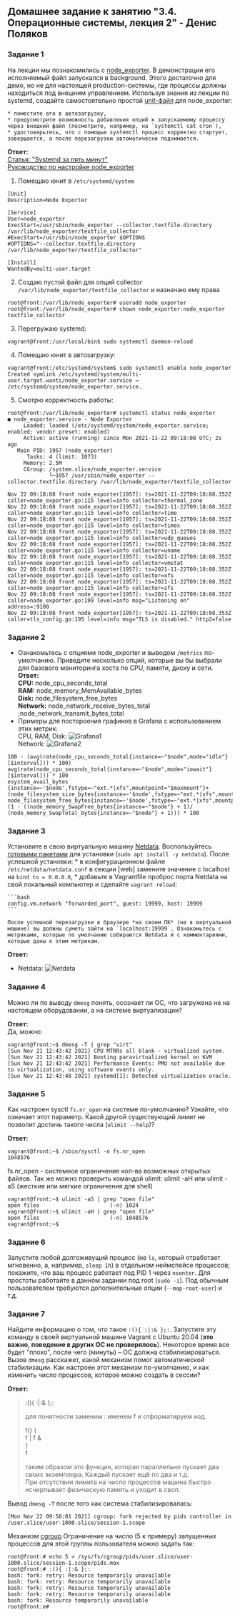 ## Домашнее задание к занятию "3.4. Операционные системы, лекция 2" - Денис Поляков

### Задание 1
На лекции мы познакомились с [node_exporter](https://github.com/prometheus/node_exporter/releases). В демонстрации его исполняемый файл запускался в background. Этого достаточно для демо, но не для настоящей production-системы, где процессы должны находиться под внешним управлением. Используя знания из лекции по systemd, создайте самостоятельно простой [unit-файл](https://www.freedesktop.org/software/systemd/man/systemd.service.html) для node_exporter:

    * поместите его в автозагрузку,
    * предусмотрите возможность добавления опций к запускаемому процессу через внешний файл (посмотрите, например, на `systemctl cat cron`),
    * удостоверьтесь, что с помощью systemctl процесс корректно стартует, завершается, а после перезагрузки автоматически поднимается.

**Ответ:**  
[Статья: "Systemd за пять минут"](https://habr.com/ru/company/southbridge/blog/255845/)   
[Руководство по настройке node_exporter](https://github.com/prometheus/node_exporter/tree/master/examples/systemd)  
1. Помещаю юнит в `/etc/systemd/system`
```
[Unit]
Description=Node Exporter

[Service]
User=node_exporter
ExecStart=/usr/sbin/node_exporter --collector.textfile.directory /var/lib/node_exporter/textfile_collector
#ExecStart=/usr/sbin/node_exporter $OPTIONS
#OPTIONS="--collector.textfile.directory /var/lib/node_exporter/textfile_collector"

[Install]
WantedBy=multi-user.target
```
2. Создаю пуcтой файл для опций collector `/var/lib/node_exporter/textfile_collector` и назначаю ему права
```
root@front:/var/lib/node_exporter# useradd node_exporter
root@front:/var/lib/node_exporter# chown node_exporter:node_exporter textfile_collector
```
3. Перегружаю systemd:
```
vagrant@front:/usr/local/bin$ sudo systemctl daemon-reload
```
4. Помещаю юнит в автозагрузку:
```
vagrant@front:/etc/systemd/system$ sudo systemctl enable node_exporter
Created symlink /etc/systemd/system/multi-user.target.wants/node_exporter.service → /etc/systemd/system/node_exporter.service.
```
5. Смотрю корректность работы:
```
root@front:/var/lib/node_exporter# systemctl status node_exporter
● node_exporter.service - Node Exporter
     Loaded: loaded (/etc/systemd/system/node_exporter.service; enabled; vendor preset: enabled)
     Active: active (running) since Mon 2021-11-22 09:18:08 UTC; 2s ago
   Main PID: 1957 (node_exporter)
      Tasks: 4 (limit: 1073)
     Memory: 2.5M
     CGroup: /system.slice/node_exporter.service
             └─1957 /usr/sbin/node_exporter --collector.textfile.directory /var/lib/node_exporter/textfile_collector

Nov 22 09:18:08 front node_exporter[1957]: ts=2021-11-22T09:18:08.352Z caller=node_exporter.go:115 level=info collector=thermal_zone
Nov 22 09:18:08 front node_exporter[1957]: ts=2021-11-22T09:18:08.352Z caller=node_exporter.go:115 level=info collector=time
Nov 22 09:18:08 front node_exporter[1957]: ts=2021-11-22T09:18:08.352Z caller=node_exporter.go:115 level=info collector=timex
Nov 22 09:18:08 front node_exporter[1957]: ts=2021-11-22T09:18:08.352Z caller=node_exporter.go:115 level=info collector=udp_queues
Nov 22 09:18:08 front node_exporter[1957]: ts=2021-11-22T09:18:08.352Z caller=node_exporter.go:115 level=info collector=uname
Nov 22 09:18:08 front node_exporter[1957]: ts=2021-11-22T09:18:08.352Z caller=node_exporter.go:115 level=info collector=vmstat
Nov 22 09:18:08 front node_exporter[1957]: ts=2021-11-22T09:18:08.352Z caller=node_exporter.go:115 level=info collector=xfs
Nov 22 09:18:08 front node_exporter[1957]: ts=2021-11-22T09:18:08.352Z caller=node_exporter.go:115 level=info collector=zfs
Nov 22 09:18:08 front node_exporter[1957]: ts=2021-11-22T09:18:08.352Z caller=node_exporter.go:199 level=info msg="Listening on" address=:9100
Nov 22 09:18:08 front node_exporter[1957]: ts=2021-11-22T09:18:08.353Z caller=tls_config.go:195 level=info msg="TLS is disabled." http2=false
```
###  Задание 2
- Ознакомьтесь с опциями node_exporter и выводом `/metrics` по-умолчанию. Приведите несколько опций, которые вы бы выбрали для базового мониторинга хоста по CPU, памяти, диску и сети.  
**Ответ:**  
**CPU:** node_cpu_seconds_total  
**RAM:** node_memory_MemAvailable_bytes  
**Disk:** node_filesystem_free_bytes  
**Network:** node_network_receive_bytes_total ;node_network_transmit_bytes_total  
- Примеры для постороения графиков в Grafana с использованием этих метрик:  
CPU, RAM, Disk: ![Grafana1](img/homework_03_02.png)   
Network: ![Grafana2](img/homework_03_02_1.png)  
```
100 - (avg(rate(node_cpu_seconds_total{instance=~"$node",mode="idle"}[$interval])) * 100)
avg(rate(node_cpu_seconds_total{instance=~"$node",mode="iowait"}[$interval])) * 100
esystem_avail_bytes {instance=~'$node',fstype=~"ext.*|xfs",mountpoint="$maxmount"}+(node_filesystem_size_bytes{instance=~'$node',fstype=~"ext.*|xfs",mountpoint="$maxmount"}-node_filesystem_free_bytes{instance=~'$node',fstype=~"ext.*|xfs",mountpoint="$maxmount"}))
(1 - ((node_memory_SwapFree_bytes{instance=~"$node"} + 1)/ (node_memory_SwapTotal_bytes{instance=~"$node"} + 1))) * 100
```

### Задание 3
Установите в свою виртуальную машину [Netdata](https://github.com/netdata/netdata). Воспользуйтесь [готовыми пакетами](https://packagecloud.io/netdata/netdata/install) для установки (`sudo apt install -y netdata`). После успешной установки:
    * в конфигурационном файле `/etc/netdata/netdata.conf` в секции [web] замените значение с localhost на `bind to = 0.0.0.0`,
    * добавьте в Vagrantfile проброс порта Netdata на свой локальный компьютер и сделайте `vagrant reload`:

    ```bash
    config.vm.network "forwarded_port", guest: 19999, host: 19999
    ```

    После успешной перезагрузки в браузере *на своем ПК* (не в виртуальной машине) вы должны суметь зайти на `localhost:19999`. Ознакомьтесь с метриками, которые по умолчанию собираются Netdata и с комментариями, которые даны к этим метрикам.

**Ответ:**
- Netdata: ![Netdata](img/homework_03_01.png)

### Задание 4
Можно ли по выводу `dmesg` понять, осознает ли ОС, что загружена не на настоящем оборудовании, а на системе виртуализации?      

**Ответ:**  
Да, можно:
```
vagrant@front:~$ dmesg -T | grep "virt"
[Sun Nov 21 12:43:42 2021] CPU MTRRs all blank - virtualized system.
[Sun Nov 21 12:43:42 2021] Booting paravirtualized kernel on KVM
[Sun Nov 21 12:43:42 2021] Performance Events: PMU not available due to virtualization, using software events only.
[Sun Nov 21 12:43:48 2021] systemd[1]: Detected virtualization oracle.
```
### Задание 5
Как настроен sysctl `fs.nr_open` на системе по-умолчанию? Узнайте, что означает этот параметр. Какой другой существующий лимит не позволит достичь такого числа (`ulimit --help`)?

**Ответ:**  
```
vagrant@front:~$ /sbin/sysctl -n fs.nr_open
1048576
```
fs.nr_open - системное ограничение кол-ва возможных открытых файлов. 
Так же можно проверить командой ulimit:
ulimit -aH или ulimit -aS (жесткие или мягкие ограничения для shell)
```
vagrant@front:~$ ulimit -aS | grep "open file"
open files                      (-n) 1024
vagrant@front:~$ ulimit -aH | grep "open file"
open files                      (-n) 1048576
vagrant@front:~$
```
### Задание 6
Запустите любой долгоживущий процесс (не `ls`, который отработает мгновенно, а, например, `sleep 1h`) в отдельном неймспейсе процессов; покажите, что ваш процесс работает под PID 1 через `nsenter`. Для простоты работайте в данном задании под root (`sudo -i`). Под обычным пользователем требуются дополнительные опции (`--map-root-user`) и т.д.


### Задание 7
Найдите информацию о том, что такое `:(){ :|:& };:`. Запустите эту команду в своей виртуальной машине Vagrant с Ubuntu 20.04 (**это важно, поведение в других ОС не проверялось**). Некоторое время все будет "плохо", после чего (минуты) – ОС должна стабилизироваться. Вызов `dmesg` расскажет, какой механизм помог автоматической стабилизации. Как настроен этот механизм по-умолчанию, и как изменить число процессов, которое можно создать в сессии?

**Ответ:**  
>:(){ :|:& };:  
>  
>для понятности заменим : именем f и отформатируем код.  
>  
>f() {  
>  f | f &  
>}  
>f  
>  
>таким образом это функция, которая параллельно пускает два своих экземпляра. Каждый пускает ещё по два и т.д.   
>При отсутствии лимита на число процессов машина быстро исчерпывает физическую память и уходит в своп.  

Вывод `dmesg -T` после того как система стабилизировалась:
```
[Mon Nov 22 09:58:01 2021] cgroup: fork rejected by pids controller in /user.slice/user-1000.slice/session-1.scope
```
Механизм [cgroup](https://habr.com/ru/company/selectel/blog/303190/)
Ограничение на число (5 к примеру) запущенных процессов для этой группы пользователя можно задать так:
```
root@front:# echo 5 > /sys/fs/cgroup/pids/user.slice/user-1000.slice/session-1.scope/pids.max
root@front:# :(){ :|:& };:
bash: fork: retry: Resource temporarily unavailable
bash: fork: retry: Resource temporarily unavailable
bash: fork: retry: Resource temporarily unavailable
bash: fork: retry: Resource temporarily unavailable
bash: fork: Resource temporarily unavailable
root@front:e#
```